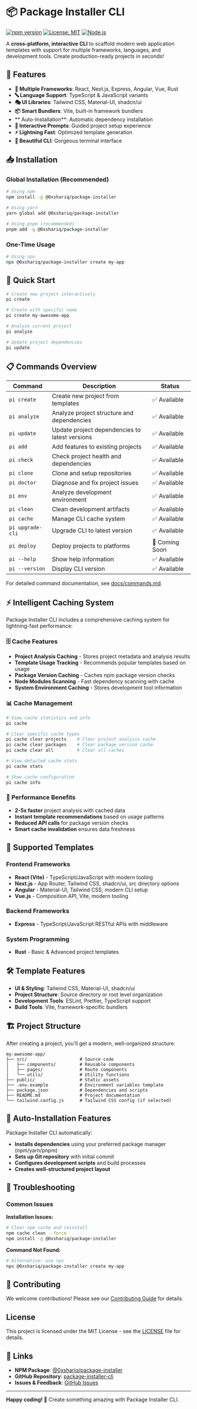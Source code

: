 # 📦 Package Installer CLI

[![npm version](https://img.shields.io/npm/v/@0xshariq/package-installer.svg)](https://www.npmjs.com/package/@0xshariq/package-installer)
[![License: MIT](https://img.shields.io/badge/License-MIT-yellow.svg)](https://opensource.org/licenses/MIT)
[![Node.js](https://img.shields.io/badge/node-%3E%3D18.0.0-brightgreen.svg)](https://nodejs.org/)

A **cross-platform, interactive CLI** to scaffold modern web application templates with support for multiple frameworks, languages, and development tools. Create production-ready projects in seconds!

## 🚀 Features

- **🎨 Multiple Frameworks**: React, Next.js, Express, Angular, Vue, Rust
- **🔤 Language Support**: TypeScript & JavaScript variants
- **🎭 UI Libraries**: Tailwind CSS, Material-UI, shadcn/ui
- **📦 Smart Bundlers**: Vite, built-in framework bundlers
- ** Auto-Installation**: Automatic dependency installation
- **🎯 Interactive Prompts**: Guided project setup experience
- **⚡ Lightning Fast**: Optimized template generation
- **🌈 Beautiful CLI**: Gorgeous terminal interface

## 📥 Installation

### Global Installation (Recommended)

```bash
# Using npm
npm install -g @0xshariq/package-installer

# Using yarn
yarn global add @0xshariq/package-installer

# Using pnpm (recommended)
pnpm add -g @0xshariq/package-installer
```

### One-Time Usage

```bash
# Using npx
npx @0xshariq/package-installer create my-app
```

## 🎯 Quick Start

```bash
# Create new project interactively
pi create

# Create with specific name
pi create my-awesome-app

# Analyze current project
pi analyze

# Update project dependencies
pi update
```

## 📋 Commands Overview

| Command | Description | Status |
|---------|-------------|--------|
| `pi create` | Create new project from templates | ✅ Available |
| `pi analyze` | Analyze project structure and dependencies | ✅ Available |
| `pi update` | Update project dependencies to latest versions | ✅ Available |
| `pi add` | Add features to existing projects | ✅ Available |
| `pi check` | Check project health and dependencies | ✅ Available |
| `pi clone` | Clone and setup repositories | ✅ Available |
| `pi doctor` | Diagnose and fix project issues | ✅ Available |
| `pi env` | Analyze development environment | ✅ Available |
| `pi clean` | Clean development artifacts | ✅ Available |
| `pi cache` | Manage CLI cache system | ✅ Available |
| `pi upgrade-cli` | Upgrade CLI to latest version | ✅ Available |
| `pi deploy` | Deploy projects to platforms | 🚧 Coming Soon |
| `pi --help` | Show help information | ✅ Available |
| `pi --version` | Display CLI version | ✅ Available |

For detailed command documentation, see [docs/commands.md](docs/commands.md).

## ⚡ Intelligent Caching System

Package Installer CLI includes a comprehensive caching system for lightning-fast performance:

### 🗄️ Cache Features
- **Project Analysis Caching** - Stores project metadata and analysis results
- **Template Usage Tracking** - Recommends popular templates based on usage
- **Package Version Caching** - Caches npm package version checks
- **Node Modules Scanning** - Fast dependency scanning with cache
- **System Environment Caching** - Stores development tool information

### 📊 Cache Management
```bash
# View cache statistics and info
pi cache

# Clear specific cache types
pi cache clear projects    # Clear project analysis cache
pi cache clear packages    # Clear package version cache
pi cache clear all         # Clear all caches

# View detailed cache stats
pi cache stats

# Show cache configuration
pi cache info
```

### 🎯 Performance Benefits
- **2-5x faster** project analysis with cached data
- **Instant template recommendations** based on usage patterns
- **Reduced API calls** for package version checks
- **Smart cache invalidation** ensures data freshness

## 🎨 Supported Templates

### Frontend Frameworks
- **React (Vite)** - TypeScript/JavaScript with modern tooling
- **Next.js** - App Router, Tailwind CSS, shadcn/ui, src directory options
- **Angular** - Material-UI, Tailwind CSS, modern CLI setup
- **Vue.js** - Composition API, Vite, modern tooling

### Backend Frameworks
- **Express** - TypeScript/JavaScript RESTful APIs with middleware

### System Programming
- **Rust** - Basic & Advanced project templates

## 🛠️ Template Features

- **UI & Styling**: Tailwind CSS, Material-UI, shadcn/ui
- **Project Structure**: Source directory or root level organization
- **Development Tools**: ESLint, Prettier, TypeScript support
- **Build Tools**: Vite, framework-specific bundlers

## 🏗️ Project Structure

After creating a project, you'll get a modern, well-organized structure:

```
my-awesome-app/
├── src/                    # Source code
│   ├── components/         # Reusable components
│   ├── pages/              # Route components
│   └── utils/              # Utility functions
├── public/                 # Static assets
├── .env.example            # Environment variables template
├── package.json            # Dependencies and scripts
├── README.md               # Project documentation
└── tailwind.config.js      # Tailwind CSS config (if selected)
```

## 🔄 Auto-Installation Features

Package Installer CLI automatically:

- **Installs dependencies** using your preferred package manager (npm/yarn/pnpm)
- **Sets up Git repository** with initial commit
- **Configures development scripts** and build processes
- **Creates well-structured project layout**

## 🐛 Troubleshooting

### Common Issues

**Installation Issues:**
```bash
# Clear npm cache and reinstall
npm cache clean --force
npm install -g @0xshariq/package-installer
```

**Command Not Found:**
```bash
# Alternative: use npx
npx @0xshariq/package-installer create my-app
```

## 🤝 Contributing

We welcome contributions! Please see our [Contributing Guide](CONTRIBUTING.md) for details.

##  License

This project is licensed under the MIT License - see the [LICENSE](LICENSE) file for details.

## 🔗 Links

- **NPM Package**: [@0xshariq/package-installer](https://www.npmjs.com/package/@0xshariq/package-installer)
- **GitHub Repository**: [package-installer-cli](https://github.com/0xshariq/package-installer-cli)
- **Issues & Feedback**: [GitHub Issues](https://github.com/0xshariq/package-installer-cli/issues)

---

**Happy coding! 🚀** Create something amazing with Package Installer CLI.
